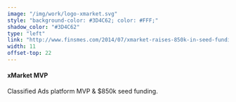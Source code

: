 ```yaml
---
image: "/img/work/logo-xmarket.svg"
style: "background-color: #3D4C62; color: #FFF;"
shadow_color: "#3D4C62"
type: "left"
link: "http://www.finsmes.com/2014/07/xmarket-raises-850k-in-seed-funding.html"
width: 11
offset-top: 22
---
```

#### xMarket MVP
Classified Ads platform MVP & $850k seed funding.